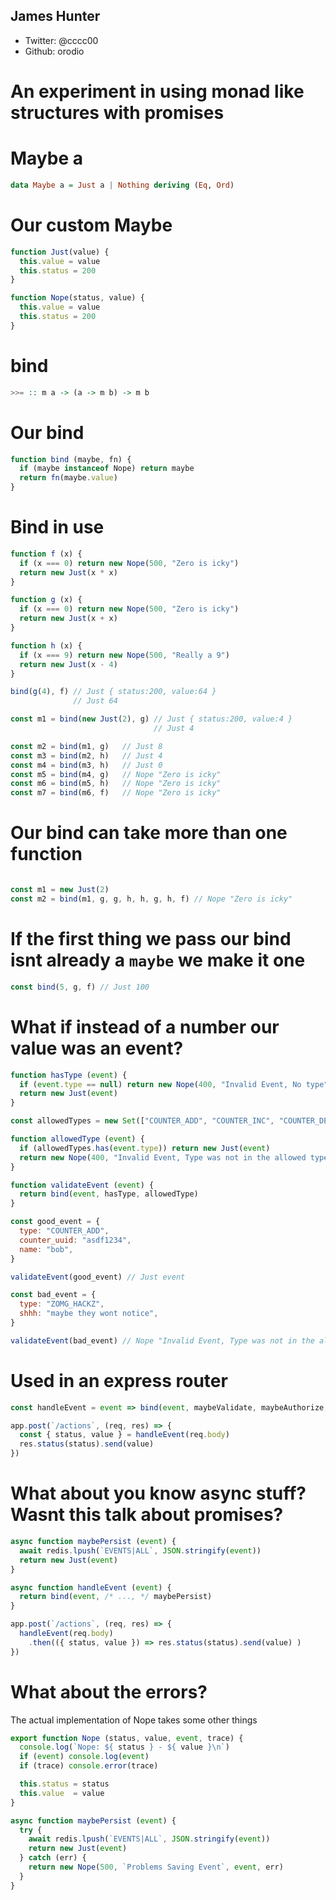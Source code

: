 ## James Hunter
 - Twitter: @cccc00
 - Github: orodio

# An experiment in using monad like structures with promises



# Maybe a

```haskell
data Maybe a = Just a | Nothing deriving (Eq, Ord)
```

# Our custom Maybe

```javascript
function Just(value) {
  this.value = value
  this.status = 200
}

function Nope(status, value) {
  this.value = value
  this.status = 200
}
```

# bind
```haskell
>>= :: m a -> (a -> m b) -> m b
```

# Our bind
```javascript
function bind (maybe, fn) {
  if (maybe instanceof Nope) return maybe
  return fn(maybe.value)
}
```

# Bind in use
```javascript
function f (x) {
  if (x === 0) return new Nope(500, "Zero is icky")
  return new Just(x * x)
}

function g (x) {
  if (x === 0) return new Nope(500, "Zero is icky")
  return new Just(x + x)
}

function h (x) {
  if (x === 9) return new Nope(500, "Really a 9")
  return new Just(x - 4)
}

bind(g(4), f) // Just { status:200, value:64 }
              // Just 64

const m1 = bind(new Just(2), g) // Just { status:200, value:4 }
                                // Just 4

const m2 = bind(m1, g)   // Just 8
const m3 = bind(m2, h)   // Just 4
const m4 = bind(m3, h)   // Just 0
const m5 = bind(m4, g)   // Nope "Zero is icky"
const m6 = bind(m5, h)   // Nope "Zero is icky"
const m7 = bind(m6, f)   // Nope "Zero is icky"
```

# Our bind can take more than one function
```javascript

const m1 = new Just(2)
const m2 = bind(m1, g, g, h, h, g, h, f) // Nope "Zero is icky"
```

# If the first thing we pass our bind isnt already a `maybe` we make it one
```javascript
const bind(5, g, f) // Just 100
```

# What if instead of a number our value was an event?
```javascript
function hasType (event) {
  if (event.type == null) return new Nope(400, "Invalid Event, No type")
  return new Just(event)
}

const allowedTypes = new Set(["COUNTER_ADD", "COUNTER_INC", "COUNTER_DEC"])

function allowedType (event) {
  if (allowedTypes.has(event.type)) return new Just(event)
  return new Nope(400, "Invalid Event, Type was not in the allowed type whitelist")
}

function validateEvent (event) {
  return bind(event, hasType, allowedType)
}

const good_event = {
  type: "COUNTER_ADD",
  counter_uuid: "asdf1234",
  name: "bob",
}

validateEvent(good_event) // Just event

const bad_event = {
  type: "ZOMG_HACKZ",
  shhh: "maybe they wont notice",
}

validateEvent(bad_event) // Nope "Invalid Event, Type was not in the allowed type whitelist"
```

# Used in an express router
```javascript
const handleEvent = event => bind(event, maybeValidate, maybeAuthorize, maybePersist, maybeSuccess)

app.post(`/actions`, (req, res) => {
  const { status, value } = handleEvent(req.body)
  res.status(status).send(value)
})
```


# What about you know async stuff? Wasnt this talk about promises?
```javascript
async function maybePersist (event) {
  await redis.lpush(`EVENTS|ALL`, JSON.stringify(event))
  return new Just(event)
}

async function handleEvent (event) {
  return bind(event, /* ..., */ maybePersist)
}

app.post(`/actions`, (req, res) => {
  handleEvent(req.body)
    .then(({ status, value }) => res.status(status).send(value) )
})
```

# What about the errors?

The actual implementation of Nope takes some other things

```javascript
export function Nope (status, value, event, trace) {
  console.log(`Nope: ${ status } - ${ value }\n`)
  if (event) console.log(event)
  if (trace) console.error(trace)

  this.status = status
  this.value  = value
}

async function maybePersist (event) {
  try {
    await redis.lpush(`EVENTS|ALL`, JSON.stringify(event))
    return new Just(event)
  } catch (err) {
    return new Nope(500, `Problems Saving Event`, event, err)
  }
}
```





